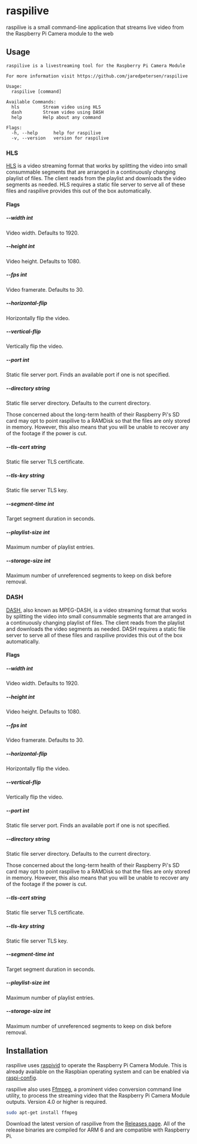 # raspilive
raspilive is a small command-line application that streams live video from the Raspberry Pi Camera module to the web

## Usage
```
raspilive is a livestreaming tool for the Raspberry Pi Camera Module

For more information visit https://github.com/jaredpetersen/raspilive

Usage:
  raspilive [command]

Available Commands:
  hls         Stream video using HLS
  dash        Stream video using DASH
  help        Help about any command

Flags:
  -h, --help      help for raspilive
  -v, --version   version for raspilive
```

### HLS
[HLS](https://en.wikipedia.org/wiki/HTTP_Live_Streaming) is a video streaming format that works by splitting the video
into small consummable segments that are arranged in a continuously changing playlist of files. The client reads from
the playlist and downloads the video segments as needed. HLS requires a static file server to serve all of these files
and raspilive provides this out of the box automatically.

#### Flags
##### --width int
Video width. Defaults to 1920.

##### --height int
Video height. Defaults to 1080.

##### --fps int
Video framerate. Defaults to 30.

##### --horizontal-flip
Horizontally flip the video.

##### --vertical-flip
Vertically flip the video.

##### --port int
Static file server port. Finds an available port if one is not specified.

##### --directory string
Static file server directory. Defaults to the current directory.

Those concerned about the long-term health of their Raspberry Pi's SD card may opt to point raspilive to a RAMDisk so
that the files are only stored in memory. However, this also means that you will be unable to recover any of the 
footage if the power is cut.

##### --tls-cert string
Static file server TLS certificate.

##### --tls-key string
Static file server TLS key.

##### --segment-time int
Target segment duration in seconds.

##### --playlist-size int
Maximum number of playlist entries.

##### --storage-size int
Maximum number of unreferenced segments to keep on disk before removal.

### DASH
[DASH](https://en.wikipedia.org/wiki/Dynamic_Adaptive_Streaming_over_HTTP), also known as MPEG-DASH, is a video
streaming format that works by splitting the video into small consummable segments that are arranged in a continuously
changing playlist of files. The client reads from the playlist and downloads the video segments as needed. DASH
requires a static file server to serve all of these files and raspilive provides this out of the box automatically.

#### Flags
##### --width int
Video width. Defaults to 1920.

##### --height int
Video height. Defaults to 1080.

##### --fps int
Video framerate. Defaults to 30.

##### --horizontal-flip
Horizontally flip the video.

##### --vertical-flip
Vertically flip the video.

##### --port int
Static file server port. Finds an available port if one is not specified.

##### --directory string
Static file server directory. Defaults to the current directory.

Those concerned about the long-term health of their Raspberry Pi's SD card may opt to point raspilive to a RAMDisk so
that the files are only stored in memory. However, this also means that you will be unable to recover any of the 
footage if the power is cut.

##### --tls-cert string
Static file server TLS certificate.

##### --tls-key string
Static file server TLS key.

##### --segment-time int
Target segment duration in seconds.

##### --playlist-size int
Maximum number of playlist entries.

##### --storage-size int
Maximum number of unreferenced segments to keep on disk before removal.

## Installation
raspilive uses [raspivid](https://www.raspberrypi.org/documentation/usage/camera/raspicam/raspivid.md) to operate the
Raspberry Pi Camera Module. This is already available on the Raspbian operating system and can be enabled via 
[raspi-config](https://www.raspberrypi.org/documentation/configuration/raspi-config.md).

raspilive also uses [Ffmpeg](https://ffmpeg.org/), a prominent video conversion command line utility, to process the
streaming video that the Raspberry Pi Camera Module outputs. Version 4.0 or higher is required.
```zsh
sudo apt-get install ffmpeg
```

Download the latest version of raspilive from the [Releases page](https://github.com/jaredpetersen/raspi-live/releases).
All of the release binaries are compiled for ARM 6 and are compatible with Raspberry Pi.
